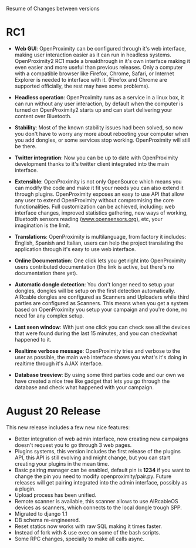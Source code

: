 Resume of Changes between versions



# RC1 #
  * **Web GUI**: OpenProximity can be configured through it's web interface, making user interaction easier as it can run in headless systems. OpenProximity2 RC1 made a breakthrough in it's own interface making it even easier and more useful than previous releases. Only a computer with a compatible browser like Firefox, Chrome, Safari, or Internet Explorer is needed to interface with it. (Firefox and Chrome are supported officially, the rest may have some problems).

  * **Headless operation**: OpenProximity runs as a service in a linux box, it can run without any user interaction, by default when the computer is turned on OpenProximity2 starts up and can start delivering your content over Bluetooth.

  * **Stability**: Most of the known stability issues had been solved, so now you don't have to worry any more about rebooting your computer when you add dongles, or some services stop working. OpenProximity will still be there.

  * **Twitter integration**: Now you can be up to date with OpenProximity development thanks to it's twitter client integrated into the main interface.

  * **Extensible**: OpenProximity is not only OpenSource which means you can modify the code and make it fit your needs you can also extend it through plugins. OpenProximity exposes an easy to use API that allow any user to extend OpenProximity without compromising the core functionalities. Full customization can be achieved, including: web interface changes, improved statistics gathering, new ways of working, Bluetooth sensors reading (www.opensensors.org), etc, your imagination is the limit.

  * **Translations**: OpenProximity is multilanguage, from factory it includes: English, Spanish and Italian, users can help the project translating the application through it's easy to use web interface.

  * **Online Documentation**: One click lets you get right into OpenProximity users contributed documentation (the link is active, but there's no documentation there yet).

  * **Automatic dongle detection**: You don't longer need to setup your dongles, dongles will be setup on the first detection automatically. AIRcable dongles are configured as Scanners and Uploaders while third parties are configured as Scanners. This means when you get a system based on OpenProximity you setup your campaign and you're done, no need for any complex setup.

  * **Last seen window**: With just one click you can check see all the devices that were found during the last 15 minutes, and you can checkwhat happened to it.

  * **Realtime verbose message**: OpenProximity tries and verbose to the user as possible, the main web interface shows you what's it's doing in realtime through it's AJAX interface.

  * **Database treeview**: By using some third parties code and our own we have created a nice tree like gadget that lets you go through the database and check what happened with your campaign.




# August 20 Release #

This new release includes a few new nice features:
  * Better integration of web admin interface, now creating new campaigns doesn't request you to go through 3 web pages.
  * Plugins systems, this version includes the first release of the plugins API, this API is still evolving and might change, but you can start creating your plugins in the mean time.
  * Basic pairing manager can be enabled, default pin is **1234** if you want to change the pin you need to modify openproximity/pair.py. Future releases will get pairing integrated into the admin interface, possibly as a plugin.
  * Upload process has been unified.
  * Remote scanner is available, this scanner allows to use AIRcableOS devices as scanners, which connects to the local dongle trough SPP.
  * Migrated to django 1.1
  * DB schema re-engineered.
  * Reset statics now works with raw SQL making it times faster.
  * Instead of fork with & use exec on some of the bash scripts.
  * Some RPC changes, specially to make all calls async.